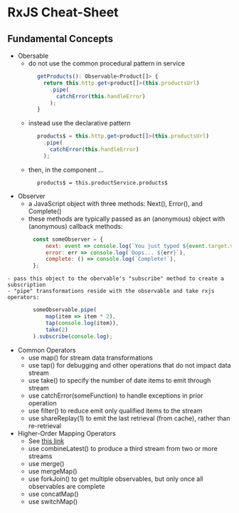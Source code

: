# RxJS Cheat-Sheet

## Fundamental Concepts

- Obersable
  - do not use the common procedural pattern in service
  ```typescript
        getProducts(): Observable<Product[]> {
          return this.http.get<product[]>(this.productsUrl)
            .pipe(
              catchError(this.handleError)
            );
        }
  ```
  - instead use the declarative pattern
  ```typescript
        products$ = this.http.get<product[]>(this.productsUrl)
          .pipe(
            catchError(this.handleError)
          );
  ```    
  - then, in the component ...
  ```typyescript
        products$ = this.productService.products$
  ```
- Observer
  - a JavaScript object with three methods: Next(), Error(), and Complete()
  - these methods are typically passed as an (anonymous) object with (anonymous) callback methods:
```javascript
        const someObserver = {
            next: event => console.log(`You just typed ${event.target.value}!`),
            error: err => console.log(`Oops... ${err}`),
            complete: () => console.log(`Complete!`),
        };
```
    - pass this object to the obervable's "subscribe" method to create a subscription
    - "pipe" transformations reside with the observable and take rxjs operators:
```javascript
        someObservable.pipe(
            map(item => item * 2),
            tap(console.log(item)),
            take(2)
        ).subscribe(console.log);
```
- Common Operators
  - use map() for stream data transformations
  - use tap() for debugging and other operations that do not impact data stream
  - use take() to specify the number of date items to emit through stream
  - use catchError(someFunction) to handle exceptions in prior operation
  - use filter() to reduce emit only qualified items to the stream
  - use shareReplay(1) to emit the last retrieval (from cache), rather than re-retrieval
- Higher-Order Mapping Operators
  - See [this link](https://blog.angular-university.io/rxjs-higher-order-mapping/)
  - use combineLatest() to produce a third stream from two or more streams
  - use merge()
  - use mergeMap() 
  - use forkJoin() to get multiple observables, but only once all observables are complete
  - use concatMap()
  - use switchMap()
